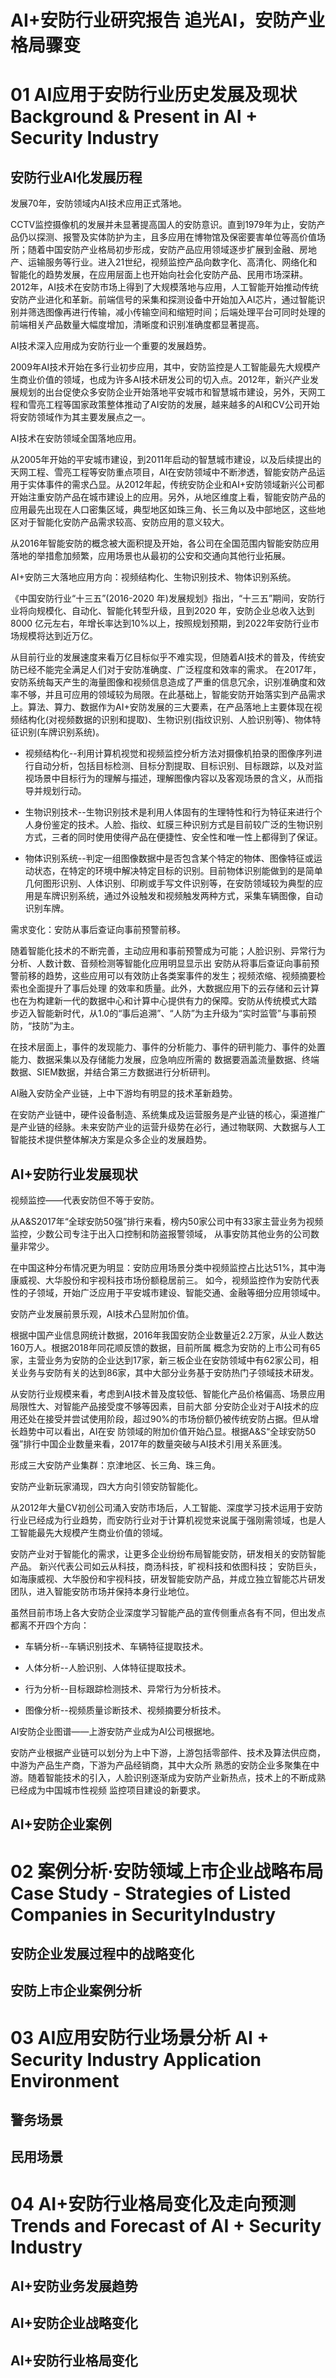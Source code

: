 # AI+安防行业研究报告 追光AI，安防产业格局骤变

# 01 AI应用于安防行业历史发展及现状 Background & Present in AI + Security Industry

## 安防行业AI化发展历程

发展70年，安防领域内AI技术应用正式落地。

CCTV监控摄像机的发展并未显著提高国人的安防意识。直到1979年为止，安防产品仍以探测、报警及实体防护为主，且多应用在博物馆及保密要害单位等高价值场所；随着中国安防产业格局初步形成，安防产品应用领域逐步扩展到金融、房地产、运输服务等行业。进入21世纪，视频监控产品向数字化、高清化、网络化和智能化的趋势发展，在应用层面上也开始向社会化安防产品、民用市场深耕。
2012年，AI技术在安防市场上得到了大规模落地与应用，人工智能开始推动传统安防产业进化和革新。前端信号的采集和探测设备中开始加入AI芯片，通过智能识别并筛选图像再进行传输，减小传输空间和缩短时间；后端处理平台可同时处理的前端相关产品数量大幅度增加，清晰度和识别准确度都显著提高。

AI技术深入应用成为安防行业一个重要的发展趋势。

2009年AI技术开始在多行业初步应用，其中，安防监控是人工智能最先大规模产生商业价值的领域，也成为许多AI技术研发公司的切入点。2012年，新兴产业发展规划的出台促使众多安防企业开始落地平安城市和智慧城市建设，另外，天网工程和雪亮工程等国家政策整体推动了AI安防的发展，越来越多的AI和CV公司开始将安防领域作为其主要发展点之一。

AI技术在安防领域全国落地应用。

从2005年开始的平安城市建设，到2011年启动的智慧城市建设，以及后续提出的天网工程、雪亮工程等安防重点项目，AI在安防领域中不断渗透，智能安防产品运用于实体事件的需求凸显。从2012年起，传统安防企业和AI+安防领域新兴公司都开始注重安防产品在城市建设上的应用。另外，从地区维度上看，智能安防产品的应用最先出现在人口密集区域，典型地区如珠三角、长三角以及中部地区，这些地区对于智能化安防产品需求较高、安防应用的意义较大。

从2016年智能安防的概念被大面积提及开始，各公司在全国范围内智能安防应用落地的举措愈加频繁，应用场景也从最初的公安和交通向其他行业拓展。

AI+安防三大落地应用方向：视频结构化、生物识别技术、物体识别系统。

《中国安防行业“十三五”(2016-2020 年)发展规划》指出，“十三五”期间，安防行业将向规模化、自动化、智能化转型升级，且到2020 年，安防企业总收入达到8000 亿元左右，年增长率达到10%以上，按照规划预期，到2022年安防行业市场规模将达到近万亿。

从目前行业的发展速度来看万亿目标似乎不难实现，但随着AI技术的普及，传统安防已经不能完全满足人们对于安防准确度、广泛程度和效率的需求。
在2017年，安防系统每天产生的海量图像和视频信息造成了严重的信息冗余，识别准确度和效率不够，并且可应用的领域较为局限。在此基础上，智能安防开始落实到产品需求上。算法、算力、数据作为AI+安防发展的三大要素，在产品落地上主要体现在视频结构化(对视频数据的识别和提取)、生物识别(指纹识别、人脸识别等)、物体特征识别(车牌识别系统)。

* 视频结构化--利用计算机视觉和视频监控分析方法对摄像机拍录的图像序列进行自动分析，包括目标检测、目标分割提取、目标识别、目标跟踪，以及对监视场景中目标行为的理解与描述，理解图像内容以及客观场景的含义，从而指导并规划行动。

* 生物识别技术--生物识别技术是利用人体固有的生理特性和行为特征来进行个人身份鉴定的技术。人脸、指纹、虹膜三种识别方式是目前较广泛的生物识别方式，三者的同时使用使得产品在便捷性、安全性和唯一性上都得到了保证。

* 物体识别系统--判定一组图像数据中是否包含某个特定的物体、图像特征或运动状态，在特定的环境中解决特定目标的识别。目前物体识别能做到的是简单几何图形识别、人体识别、印刷或手写文件识别等，在安防领域较为典型的应用是车牌识别系统，通过外设触发和视频触发两种方式，采集车辆图像，自动识别车牌。

需求变化：安防从事后查证向事前预警前移。

随着智能化技术的不断完善，主动应用和事前预警成为可能；人脸识别、异常行为分析、人数计数、音频检测等智能化应用明显显示出
安防从将事后查证向事前预警前移的趋势，这些应用可以有效防止各类案事件的发生；视频浓缩、视频摘要检索也全面提升了事后处理
的效率和质量。此外，大数据应用下的云存储和云计算也在为构建新一代的数据中心和计算中心提供有力的保障。安防从传统模式大踏
步迈入智能新时代，从1.0的“事后追溯”、“人防”为主升级为“实时监管”与事前预防，“技防”为主。

在技术层面上，事件的发现能力、事件的分析能力、事件的研判能力、事件的处置能力、数据采集以及存储能力发展，应急响应所需的
数据要涵盖流量数据、终端数据、SIEM数据，并结合第三方数据进行分析研判。

AI融入安防全产业链，上中下游均有明显的技术革新趋势。

在安防产业链中，硬件设备制造、系统集成及运营服务是产业链的核心，渠道推广是产业链的经脉。未来安防产业的运营升级势在必行，通过物联网、大数据与人工智能技术提供整体解决方案是众多企业的发展趋势。




## AI+安防行业发展现状
视频监控——代表安防但不等于安防。

从A&S2017年“全球安防50强”排行来看，榜内50家公司中有33家主营业务为视频监控，少数公司专注于出入口控制和防盗报警领域，
从事安防其他业务的公司数量非常少。

在中国这种分布情况更为明显：安防应用场景分类中视频监控占比达51%，其中海康威视、大华股份和宇视科技市场份额稳居前三。
如今，视频监控作为安防代表性的子领域，开始广泛应用于平安城市建设、智能交通、金融等细分应用领域中。

安防产业发展前景乐观，AI技术凸显附加价值。

根据中国产业信息网统计数据，2016年我国安防企业数量近2.2万家，从业人数达160万人。根据2018年同花顺反馈的数据，目前所属
概念为安防的上市公司有65家，主营业务为安防的企业达到17家，新三板企业在安防领域中有62家公司，相关业务与安防有关的达到86家，其中大部分业务基于安防热门子领域技术研发。

从安防行业规模来看，考虑到AI技术普及度较低、智能化产品价格偏高、场景应用局限性大、对智能产品接受度不够等因素，目前大部
分安防企业对于AI技术的应用还处在接受并尝试使用阶段，超过90%的市场份额仍被传统安防占据。但从增长趋势中可以看出，AI在安
防领域的附加价值开始凸显。根据A&S“全球安防50强”排行中国企业数量来看，2017年的数量突破与AI技术引用关系匪浅。


形成三大安防产业集群：京津地区、长三角、珠三角。

安防产业新玩家涌现，四大方向引领安防智能化。


从2012年大量CV初创公司涌入安防市场后，人工智能、深度学习技术运用于安防行业已经成为行业趋势，而安防行业对于计算机视觉来说属于强刚需领域，也是人工智能最先大规模产生商业价值的领域。

安防产业对于智能化的需求，让更多企业纷纷布局智能安防，研发相关的安防智能产品。
新兴代表公司如云从科技，商汤科技，旷视科技和依图科技；
安防巨头，如海康威视、大华股份和宇视科技，研发智能安防产品，并成立独立智能芯片研发团队，进入智能安防市场并保持本身行业地位。

虽然目前市场上各大安防企业深度学习智能产品的宣传侧重点各有不同，但出发点都离不开四个方向：

* 车辆分析--车辆识别技术、车辆特征提取技术。

* 人体分析--人脸识别、人体特征提取技术。

* 行为分析--目标跟踪检测技术、异常行为分析技术。

* 图像分析--视频质量诊断技术、视频摘要分析技术。

AI安防企业图谱——上游安防产业成为AI公司根据地。

安防产业根据产业链可以划分为上中下游，上游包括零部件、技术及算法供应商，中游为产品生产商，下游为产品经销商，其中大众所
熟悉的安防企业多聚集在中游。随着智能技术的引入，人脸识别逐渐成为安防产业新热点，技术上的不断成熟已经成为中国城市性视频
监控项目建设的新要求。


## AI+安防企业案例

# 02 案例分析·安防领域上市企业战略布局Case Study - Strategies of Listed Companies in SecurityIndustry

## 安防企业发展过程中的战略变化

## 安防上市企业案例分析

# 03 AI应用安防行业场景分析 AI + Security Industry Application Environment

## 警务场景

## 民用场景

# 04 AI+安防行业格局变化及走向预测Trends and Forecast of AI + Security Industry

## AI+安防业务发展趋势


## AI+安防企业战略变化


## AI+安防行业格局变化
